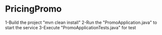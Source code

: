 # PricingPromo

1-Build the project "mvn clean install"
2-Run the "PromoApplication.java" to start the service
3-Execute "PromoApplicationTests.java" for test
